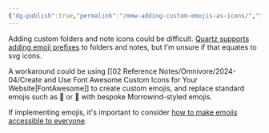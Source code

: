 ```yaml
---
{"dg-publish":true,"permalink":"/mmw-adding-custom-emojis-as-icons/","tags":["MMW-Dev/CSS","MMW-Style"]}
---
```


Adding custom folders and note icons could be difficult. [Quartz supports adding emoji prefixes](https://discord.com/channels/927628110009098281/927628110009098284/1222014200445141044) to folders and notes, but I'm unsure if that equates to svg icons.

A workaround could be using [[02 Reference Notes/Omnivore/2024-04/Create and Use Font Awesome Custom Icons for Your Website\|FontAwesome]] to create custom emojis, and replace standard emojis such as 📁 or 📄 with bespoke Morrowind-styled emojis.

If implementing emojis, it's important to consider [how to make emojis accessible to everyone](https://www.tiny.cloud/blog/emojis-and-accessibility/#accessible-emojis).
